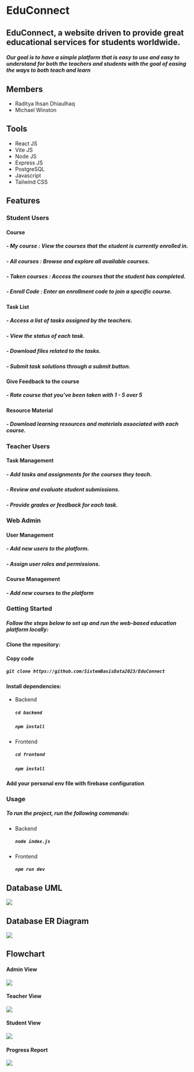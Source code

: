 # EduConnect

## EduConnect, a website driven to provide great educational services for students worldwide.

##### Our goal is to have a simple platform that is easy to use and easy to understand for both the teachers and students with the goal of easing the ways to both teach and learn

## Members
* Raditya Ihsan Dhiaulhaq
* Michael Winston

## Tools
* React JS
* Vite JS
* Node JS
* Express JS
* PostgreSQL
* Javascript
* Tailwind CSS


## Features

### Student Users

#### Course
##### - My course      : View the courses that the student is currently enrolled in.
##### - All courses    : Browse and explore all available courses.
##### - Taken courses  : Access the courses that the student has completed.
##### - Enroll Code    : Enter an enrollment code to join a specific course.

#### Task List
##### - Access a list of tasks assigned by the teachers.
##### - View the status of each task.
##### - Download files related to the tasks.
##### - Submit task solutions through a submit button.

#### Give Feedback to the course
##### - Rate course that you've been taken with 1 - 5 over 5


#### Resource Material
##### - Download learning resources and materials associated with each course.

### Teacher Users

#### Task Management
##### - Add tasks and assignments for the courses they teach.
##### - Review and evaluate student submissions.
##### - Provide grades or feedback for each task.

### Web Admin

#### User Management
##### - Add new users to the platform.
##### - Assign user roles and permissions.
#### Course Management
##### - Add new courses to the platform

### Getting Started
##### Follow the steps below to set up and run the web-based education platform locally:

#### Clone the repository:

#### Copy code
##### `git clone https://github.com/SistemBasisData2023/EduConnect`

#### Install dependencies:

* Backend
    ##### `cd backend`
    ##### `npm install`
* Frontend
    ##### `cd frontend`
    ##### `npm install`

#### Add your personal env file with firebase configuration

### Usage
##### To run the project, run the following commands:
* Backend
    ##### `node index.js`
    
* Frontend
    ##### `npm run dev`
    
## Database UML

![](https://hackmd.io/_uploads/HJMH9uXw2.png)

## Database ER Diagram

![](https://hackmd.io/_uploads/rJNJq_Xvh.png)

## Flowchart

#### Admin View

![](https://hackmd.io/_uploads/HJkCu_Qv3.png)

#### Teacher View

![](https://hackmd.io/_uploads/S1KlK_mDh.png)

#### Student View

![](https://hackmd.io/_uploads/Sy8bt_Qwn.png)

#### Progress Report

![](https://hackmd.io/_uploads/HJDZiumPn.png)
